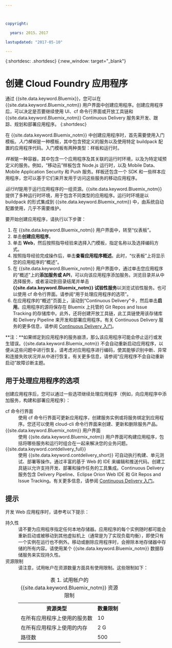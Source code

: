 ```yaml
---



copyright:

  years: 2015，2017

lastupdated: "2017-05-10"

---
```


{:shortdesc: .shortdesc}
{:new_window: target="_blank"}

# 创建 Cloud Foundry 应用程序

通过 {{site.data.keyword.Bluemix}}，您可以在 {{site.data.keyword.Bluemix_notm}} 用户界面中创建应用程序。创建应用程序后，可以决定是否要继续使用 UI、cf 命令行界面或开放工具链和 {{site.data.keyword.Bluemix_notm}} Continuous Delivery 服务来开发、跟踪、规划和部署应用程序。
{:shortdesc}

在 {{site.data.keyword.Bluemix_notm}} 中创建应用程序时，首先需要使用入门模板。*入门模板*是一种模板，其中包含预定义的服务以及使用特定 buildpack 配置的应用程序代码。入门模板有两种类型：样板和运行时。

*样板*是一种容器，其中包含一个应用程序及其关联的运行时环境，以及为特定域预定义的服务。例如，“移动云”样板包含 Node.js 运行时，以及 Mobile Data、Mobile Application Security 和 Push 服务。样板还包含一个 SDK 和一些样本应用程序，您可以基于它们来开发用于访问这些服务的移动应用程序。

*运行时*是用于运行应用程序的一组资源。{{site.data.keyword.Bluemix_notm}} 提供了多种运行时环境，用于包含不同类型的应用程序。运行时环境是以 buildpack 的形式集成到 {{site.data.keyword.Bluemix_notm}} 中，由系统自动配置使用，几乎不需要维护。

要开始创建应用程序，请执行以下步骤：
  1. 在 {{site.data.keyword.Bluemix_notm}} 用户界面中，转至“仪表板”。
  2. 单击**创建应用程序**。
  3. 单击 **Web**，然后按照指导经验来选择入门模板，指定名称以及选择编码方式。
  4. 按照指导经验完成操作后，单击**查看应用程序概述**。此时，“仪表板”上将显示您的应用程序的“概述”。
  5. 在 {{site.data.keyword.Bluemix_notm}} 用户界面中，通过单击您应用程序的“概述”上的**添加服务或 API**，可以向该应用程序添加服务。浏览目录并从中选择服务，或者滚动到目录结尾并单击 **{{site.data.keyword.Bluemix_notm}} 试验性服务**以浏览试验性服务。也可以使用 cf 命令行界面。请参阅“用于处理应用程序的选项”。
  6. 在应用程序的“概述”页面上，滚动到“Continuous Delivery”卡，然后单击**启用**。应用程序的源将保存在 Bluemix 上托管的 Git Repos and Issue Tracking 的存储库中。此外，还将创建开放工具链，此工具链使用该存储库和 Delivery Pipeline 来开发和部署应用程序。有关 Continuous Delivery 服务的更多信息，请参阅 <a href="https://console.ng.bluemix.net/docs/services/ContinuousDelivery/index.html#cd_getting_started">Continuous Delivery 入门</a>。

**注：**如果绑定到应用程序的服务崩溃，那么该应用程序可能会停止运行或发生错误。{{site.data.keyword.Bluemix_notm}} 不会自动重新启动应用程序，以便从这些问题中进行恢复。请考虑对应用程序进行编码，使其能够识别中断、异常和连接失败状况并从中进行恢复。有关更多信息，请参阅“应用程序不会自动重新启动”故障诊断主题。

## 用于处理应用程序的选项

创建应用程序后，您可以通过一些选项继续处理应用程序（例如，向应用程序中添加服务，构建和部署应用程序）：

<dl><dt>cf 命令行界面</dt>
<dd>使用 cf 命令行界面可更新应用程序，创建服务实例或将服务绑定到应用程序。您还可以使用 cloud-cli 命令行界面来创建、更新和删除服务产品。</dd>
<dt>{{site.data.keyword.Bluemix_notm}} 用户界面</dt>
<dd>使用 {{site.data.keyword.Bluemix_notm}} 用户界面可构建应用程序，包括将哪些服务和运行时组合在一起来解决您的业务问题。</dd>
<dt>{{site.data.keyword.contdelivery_full}}</dt>
<dd>使用 {{site.data.keyword.contdelivery_short}} 可自动执行构建、单元测试、部署等操作。通过丰富的基于 Web 的 IDE 来编辑和推送代码。创建工具链以允许支持开发、部署和操作任务的工具集成。Continuous Delivery 服务包含 Delivery Pipeline、Eclipse Orion Web IDE 和 Git Repos and Issue Tracking。有关更多信息，请参阅 <a href="https://console.ng.bluemix.net/docs/services/ContinuousDelivery/index.html#cd_getting_started">Continuous Delivery 入门</a>。</dd>
</dl>

## 提示

开发 Web 应用程序时，请参考以下提示：

<dl><dt>持久性</dt>
<dd>请不要为应用程序指定任何本地存储器。应用程序的每个实例随时都可能会重新启动或被移动到其他虚拟机上（通常是为了实现负载均衡），即使只有一个实例在运行也不例外。移动或删除应用程序时，会擦除本地存储器中存储的所有内容。请使用某个 {{site.data.keyword.Bluemix_notm}} 数据存储服务来实现持久性。</dd>
<dt>资源限制</dt>
<dd>请注意，试用帐户在资源数量方面具有使用限制。这些限制如下：<table style="width:100%">
<caption>表 1. 试用帐户的 {{site.data.keyword.Bluemix_notm}} 资源限制</caption>
  <th>资源类型</th>	<th>数量限制</th>
<tr><td>在所有应用程序上使用的服务数</td> <td>10</td>
<tr><td>在所有应用程序上使用的内存</td> <td>	2 G</td>
<tr><td>路径数</td> <td>500</td>
</table>
</dd></dl>
